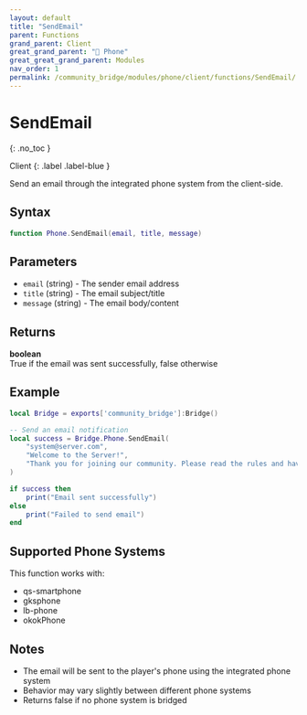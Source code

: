 ```yaml
---
layout: default
title: "SendEmail"
parent: Functions
grand_parent: Client
great_grand_parent: "📱 Phone"
great_great_grand_parent: Modules
nav_order: 1
permalink: /community_bridge/modules/phone/client/functions/SendEmail/
---
```


# SendEmail
{: .no_toc }

Client
{: .label .label-blue }

Send an email through the integrated phone system from the client-side.

## Syntax

```lua
function Phone.SendEmail(email, title, message)
```

## Parameters

- `email` (string) - The sender email address
- `title` (string) - The email subject/title
- `message` (string) - The email body/content

## Returns

**boolean**  
True if the email was sent successfully, false otherwise

## Example

```lua
local Bridge = exports['community_bridge']:Bridge()

-- Send an email notification
local success = Bridge.Phone.SendEmail(
    "system@server.com",
    "Welcome to the Server!",
    "Thank you for joining our community. Please read the rules and have fun!"
)

if success then
    print("Email sent successfully")
else
    print("Failed to send email")
end
```

## Supported Phone Systems

This function works with:
- qs-smartphone
- gksphone  
- lb-phone
- okokPhone

## Notes

- The email will be sent to the player's phone using the integrated phone system
- Behavior may vary slightly between different phone systems
- Returns false if no phone system is bridged
